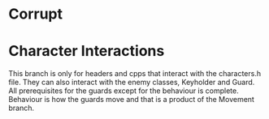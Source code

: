 # Corrupt
# Character Interactions

This branch is only for headers and cpps that interact with the characters.h
file. They can also interact with the enemy classes, Keyholder and Guard. All
prerequisites for the guards except for the behaviour is complete. Behaviour 
is how the guards move and that is a product of the Movement branch.
